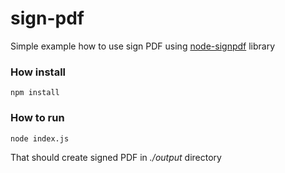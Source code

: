 # sign-pdf

Simple example how to use sign PDF using [node-signpdf](https://github.com/vbuch/node-signpdf/) library

### How install

```
npm install
```

### How to run

```
node index.js
```

That should create signed PDF in *./output* directory



